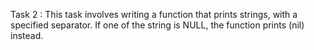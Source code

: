 Task 2 : This task involves writing a function that prints strings, with a specified separator. If one of the string is NULL, the function prints (nil) instead.

